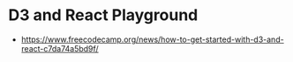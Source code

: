 # D3 and React Playground

* <https://www.freecodecamp.org/news/how-to-get-started-with-d3-and-react-c7da74a5bd9f/>
